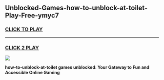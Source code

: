 
## Unblocked-Games-how-to-unblock-at-toilet-Play-Free-ymyc7
<h3>
<a href="https://premium76.site?title=how-to-unblock-at-toilet&ref=18A1">CLICK TO PLAY</a></h3>
<hr>

<h3>
<a href="https://premium76.site?title=how-to-unblock-at-toilet&ref=18A1">CLICK 2 PLAY</a>
  
</h3>

<a href="https://premium76.site?title=how-to-unblock-at-toilet&ref=18A1"><img src="https://clearcache.store/games.png"></a>


**how-to-unblock-at-toilet games unblocked: Your Gateway to Fun and Accessible Online Gaming**
